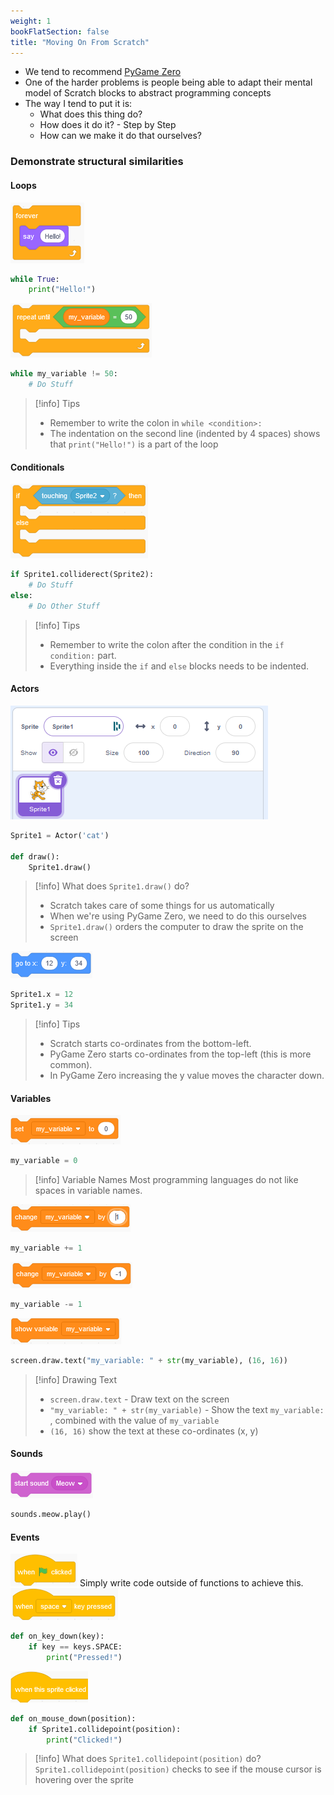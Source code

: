 ```yaml
---
weight: 1
bookFlatSection: false
title: "Moving On From Scratch"
---
```


- We tend to recommend [PyGame Zero](https://pygame-zero.readthedocs.io/en/stable/index.html)
- One of the harder problems is people being able to adapt their mental model of Scratch blocks to abstract programming concepts
- The way I tend to put it is:
	- What does this thing do?
	- How does it do it? - Step by Step
	- How can we make it do that ourselves?
### Demonstrate structural similarities
#### Loops
![](ScratchSayForever.png)

```python
while True:
    print("Hello!")
```
![](ScratchRepeatUntil.png)
```python
while my_variable != 50:
	# Do Stuff
```
> [!info] Tips
> - Remember to write the colon in `while <condition>:`
> - The indentation on the second line (indented by 4 spaces) shows that `print("Hello!")` is a part of the loop
#### Conditionals
![](ScratchIfElse.png)
```python
if Sprite1.colliderect(Sprite2):
    # Do Stuff
else:
	# Do Other Stuff
```
> [!info] Tips
> - Remember to write the colon after the condition in the `if condition:` part.
> - Everything inside the `if` and `else` blocks needs to be indented.
#### Actors
![](ScratchActors.png)

```python
Sprite1 = Actor('cat')

def draw():
    Sprite1.draw()
```

> [!info] What does `Sprite1.draw()` do?
> - Scratch takes care of some things for us automatically
> - When we're using PyGame Zero, we need to do this ourselves
> - `Sprite1.draw()` orders the computer to draw the sprite on the screen

![](ScratchSetPositionXY.png)
```python
Sprite1.x = 12
Sprite1.y = 34
```
> [!info] Tips
> - Scratch starts co-ordinates from the bottom-left.
> - PyGame Zero starts co-ordinates from the top-left (this is more common).
> - In PyGame Zero increasing the y value moves the character down.
#### Variables
![](ScratchSetVariable.png)
```python
my_variable = 0
```
> [!info] Variable Names
> Most programming languages do not like spaces in variable names.

![](ScratchIncrementVariable.png)

```python
my_variable += 1
```
![](ScratchDecrementVariable.png)
```python
my_variable -= 1
```
![](ScratchShowVariable.png)
```python
screen.draw.text("my_variable: " + str(my_variable), (16, 16))
```
> [!info] Drawing Text
> - `screen.draw.text` - Draw text on the screen
> - `"my_variable: " + str(my_variable)`  - Show the text `my_variable: `, combined with the value of `my_variable`
> - `(16, 16)` show the text at these co-ordinates (x, y)
#### Sounds
![](ScratchPlaySound.png)
```python
sounds.meow.play()
```
#### Events
![](ScratchGreenFlagClickedEvent.png)
Simply write code outside of functions to achieve this.
![](ScratchKeyPressedEvent.png)
```python
def on_key_down(key):
    if key == keys.SPACE:
        print("Pressed!")
```
![](ScratchSpriteClickedEvent.png)
```python
def on_mouse_down(position):
    if Sprite1.collidepoint(position):
        print("Clicked!")
```
>[!info] What does `Sprite1.collidepoint(position)` do?
>`Sprite1.collidepoint(position)` checks to see if the mouse cursor is hovering over the sprite
